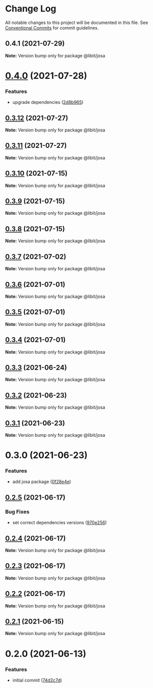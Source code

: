 # Change Log

All notable changes to this project will be documented in this file.
See [Conventional Commits](https://conventionalcommits.org) for commit guidelines.

## 0.4.1 (2021-07-29)

**Note:** Version bump only for package @libit/josa





# [0.4.0](https://gitr.net/mindary/libit/compare/@libit/josa@0.3.12...@libit/josa@0.4.0) (2021-07-28)


### Features

* upgrade dependencies ([2d8b965](https://gitr.net/mindary/libit/commits/2d8b965efb6abee298ea710baf9824090e18dbaf))





## [0.3.12](https://gitr.net/mindary/libit/compare/@libit/josa@0.3.11...@libit/josa@0.3.12) (2021-07-27)

**Note:** Version bump only for package @libit/josa





## [0.3.11](https://gitr.net/mindary/libit/compare/@libit/josa@0.3.10...@libit/josa@0.3.11) (2021-07-27)

**Note:** Version bump only for package @libit/josa





## [0.3.10](https://gitr.net/mindary/libit/compare/@libit/josa@0.3.9...@libit/josa@0.3.10) (2021-07-15)

**Note:** Version bump only for package @libit/josa





## [0.3.9](https://gitr.net/mindary/libit/compare/@libit/josa@0.3.8...@libit/josa@0.3.9) (2021-07-15)

**Note:** Version bump only for package @libit/josa





## [0.3.8](https://gitr.net/mindary/libit/compare/@libit/josa@0.3.7...@libit/josa@0.3.8) (2021-07-15)

**Note:** Version bump only for package @libit/josa





## [0.3.7](https://gitr.net/mindary/libit/compare/@libit/josa@0.3.6...@libit/josa@0.3.7) (2021-07-02)

**Note:** Version bump only for package @libit/josa





## [0.3.6](https://gitr.net/mindary/libit/compare/@libit/josa@0.3.5...@libit/josa@0.3.6) (2021-07-01)

**Note:** Version bump only for package @libit/josa





## [0.3.5](https://gitr.net/mindary/libit/compare/@libit/josa@0.3.4...@libit/josa@0.3.5) (2021-07-01)

**Note:** Version bump only for package @libit/josa





## [0.3.4](https://gitr.net/mindary/libit/compare/@libit/josa@0.3.3...@libit/josa@0.3.4) (2021-07-01)

**Note:** Version bump only for package @libit/josa





## [0.3.3](https://gitr.net/mindary/libit/compare/@libit/josa@0.3.2...@libit/josa@0.3.3) (2021-06-24)

**Note:** Version bump only for package @libit/josa





## [0.3.2](https://gitr.net/mindary/libit/compare/@libit/josa@0.3.1...@libit/josa@0.3.2) (2021-06-23)

**Note:** Version bump only for package @libit/josa





## [0.3.1](https://gitr.net/mindary/libit/compare/@libit/josa@0.3.0...@libit/josa@0.3.1) (2021-06-23)

**Note:** Version bump only for package @libit/josa





# 0.3.0 (2021-06-23)


### Features

* add josa package ([0f28e4e](https://gitr.net/mindary/libit/commits/0f28e4e2565d2c44a5c5541b3f99a8721c0b4992))





## [0.2.5](https://gitr.net/mindary/libit/compare/@libit/josa@0.2.4...@libit/josa@0.2.5) (2021-06-17)


### Bug Fixes

* set correct dependencies versions ([970e256](https://gitr.net/mindary/libit/commits/970e256621821145136bfbbd7d1b0ffdfa3e7579))





## [0.2.4](https://gitr.net/mindary/libit/compare/@libit/josa@0.2.3...@libit/josa@0.2.4) (2021-06-17)

**Note:** Version bump only for package @libit/josa





## [0.2.3](https://gitr.net/mindary/libit/compare/@libit/josa@0.2.2...@libit/josa@0.2.3) (2021-06-17)

**Note:** Version bump only for package @libit/josa





## [0.2.2](https://gitr.net/mindary/libit/compare/@libit/josa@0.2.1...@libit/josa@0.2.2) (2021-06-17)

**Note:** Version bump only for package @libit/josa





## [0.2.1](https://gitr.net/mindary/libit/compare/@libit/josa@0.2.0...@libit/josa@0.2.1) (2021-06-15)

**Note:** Version bump only for package @libit/josa





# 0.2.0 (2021-06-13)


### Features

* initial commit ([74d2c7d](https://gitr.net/mindary/libit/commits/74d2c7de8e5e240070ea580782e6a009e16cf4eb))
